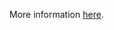 More information [here](https://docs.prismacloud.io/en/enterprise-edition/policy-reference/aws-policies/elastisearch-policies/elasticsearch-6).
